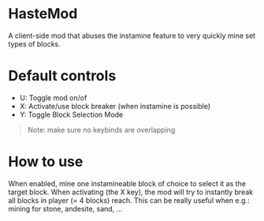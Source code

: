 # HasteMod
A client-side mod that abuses the instamine feature to very quickly mine set types of blocks.

# Default controls
- U: Toggle mod on/of
- X: Activate/use block breaker (when instamine is possible)
- Y: Toggle Block Selection Mode
> Note: make sure no keybinds are overlapping

# How to use
When enabled, mine one instamineable block of choice to select it as the target block. When activating (the X key), the mod will try to instantly break all blocks in player (= 4 blocks) reach.
This can be really useful when e.g.: mining for stone, andesite, sand, ...
